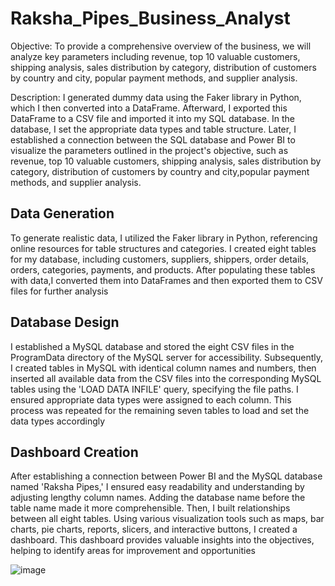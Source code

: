 # Raksha_Pipes_Business_Analyst

Objective:
To provide a comprehensive overview of the business, we will analyze key parameters including revenue, top 10 valuable customers, shipping analysis, sales distribution by category, distribution of customers by 
country and city, popular payment methods, and supplier analysis.

Description:
I generated dummy data using the Faker library in Python, which I then converted into a DataFrame. Afterward, I exported this DataFrame to a CSV file and imported it into my SQL database. In the database, 
I set the appropriate data types and table structure. Later, I established a connection between the SQL database and Power BI to visualize the parameters outlined in the project's objective, such as revenue, 
top 10 valuable customers, shipping analysis, sales distribution by category, distribution of customers by country and city,popular payment methods, and supplier analysis.

## Data Generation
To generate realistic data, I utilized the Faker library in Python, referencing online resources for table structures and categories. I created eight tables for my database, including customers, suppliers, 
shippers, order details, orders, categories, payments, and products. After populating these tables with data,I converted them into DataFrames and then exported them to CSV files for further analysis

## Database Design
I established a MySQL database and stored the eight CSV files in the ProgramData directory of the MySQL server for accessibility. Subsequently, I created tables in MySQL with identical column names and numbers, 
then inserted all available data from the CSV files into the corresponding MySQL tables using the 'LOAD DATA INFILE' query, specifying the file paths. I ensured appropriate data types were assigned to each column.
This process was repeated for the remaining seven tables to load and set the data types accordingly

## Dashboard Creation
After establishing a connection between Power BI and the MySQL database named 'Raksha Pipes,' I ensured easy readability and understanding by adjusting lengthy column names. Adding the database name before the
table name made it more comprehensible. Then, I built relationships between all eight tables. Using various visualization tools such as maps, bar charts, pie charts, reports, slicers, and interactive buttons, 
I created a dashboard. This dashboard provides valuable insights into the objectives, helping to identify areas for improvement and opportunities

![image](https://github.com/Arbajmomin09/Raksha_Pipes_Business_Analyst/assets/161964500/bb272b95-1770-4eb6-bdc9-abad6bdd9b39)




